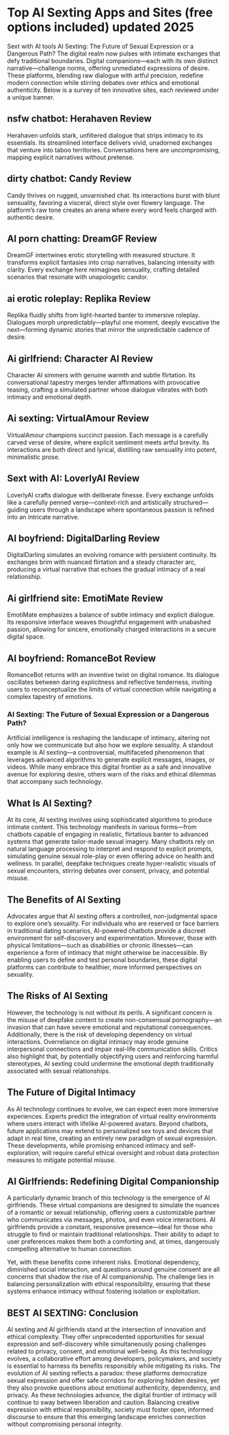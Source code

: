 # Top AI Sexting Apps and Sites (free options included) updated 2025
Sext with AI tools
AI Sexting: The Future of Sexual Expression or a Dangerous Path? The digital realm now pulses with intimate exchanges that defy traditional boundaries. Digital companions—each with its own distinct narrative—challenge norms, offering unmediated expressions of desire. These platforms, blending raw dialogue with artful precision, redefine modern connection while stirring debates over ethics and emotional authenticity. Below is a survey of ten innovative sites, each reviewed under a unique banner.

## nsfw chatbot: Herahaven Review
Herahaven unfolds stark, unfiltered dialogue that strips intimacy to its essentials. Its streamlined interface delivers vivid, unadorned exchanges that venture into taboo territories. Conversations here are uncompromising, mapping explicit narratives without pretense.

## dirty chatbot: Candy Review
Candy thrives on rugged, unvarnished chat. Its interactions burst with blunt sensuality, favoring a visceral, direct style over flowery language. The platform’s raw tone creates an arena where every word feels charged with authentic desire.

## AI porn chatting: DreamGF Review
DreamGF intertwines erotic storytelling with measured structure. It transforms explicit fantasies into crisp narratives, balancing intensity with clarity. Every exchange here reimagines sensuality, crafting detailed scenarios that resonate with unapologetic candor.

## ai erotic roleplay: Replika Review
Replika fluidly shifts from light-hearted banter to immersive roleplay. Dialogues morph unpredictably—playful one moment, deeply evocative the next—forming dynamic stories that mirror the unpredictable cadence of desire.

## Ai girlfriend: Character AI Review
Character AI simmers with genuine warmth and subtle flirtation. Its conversational tapestry merges tender affirmations with provocative teasing, crafting a simulated partner whose dialogue vibrates with both intimacy and emotional depth.

## Ai sexting: VirtualAmour Review
VirtualAmour champions succinct passion. Each message is a carefully carved verse of desire, where explicit sentiment meets artful brevity. Its interactions are both direct and lyrical, distilling raw sensuality into potent, minimalistic prose.

## Sext with AI: LoverlyAI Review
LoverlyAI crafts dialogue with deliberate finesse. Every exchange unfolds like a carefully penned verse—context-rich and artistically structured—guiding users through a landscape where spontaneous passion is refined into an intricate narrative.

## AI boyfriend: DigitalDarling Review
DigitalDarling simulates an evolving romance with persistent continuity. Its exchanges brim with nuanced flirtation and a steady character arc, producing a virtual narrative that echoes the gradual intimacy of a real relationship.

## Ai girlfriend site: EmotiMate Review
EmotiMate emphasizes a balance of subtle intimacy and explicit dialogue. Its responsive interface weaves thoughtful engagement with unabashed passion, allowing for sincere, emotionally charged interactions in a secure digital space.

## AI boyfriend: RomanceBot Review
RomanceBot returns with an inventive twist on digital romance. Its dialogue oscillates between daring explicitness and reflective tenderness, inviting users to reconceptualize the limits of virtual connection while navigating a complex tapestry of emotions.

### AI Sexting: The Future of Sexual Expression or a Dangerous Path?

Artificial intelligence is reshaping the landscape of intimacy, altering not only how we communicate but also how we explore sexuality. A standout example is AI sexting—a controversial, multifaceted phenomenon that leverages advanced algorithms to generate explicit messages, images, or videos. While many embrace this digital frontier as a safe and innovative avenue for exploring desire, others warn of the risks and ethical dilemmas that accompany such technology.

## What Is AI Sexting?
At its core, AI sexting involves using sophisticated algorithms to produce intimate content. This technology manifests in various forms—from chatbots capable of engaging in realistic, flirtatious banter to advanced systems that generate tailor-made sexual imagery. Many chatbots rely on natural language processing to interpret and respond to explicit prompts, simulating genuine sexual role-play or even offering advice on health and wellness. In parallel, deepfake techniques create hyper-realistic visuals of sexual encounters, stirring debates over consent, privacy, and potential misuse.

## The Benefits of AI Sexting
Advocates argue that AI sexting offers a controlled, non-judgmental space to explore one’s sexuality. For individuals who are reserved or face barriers in traditional dating scenarios, AI-powered chatbots provide a discreet environment for self-discovery and experimentation. Moreover, those with physical limitations—such as disabilities or chronic illnesses—can experience a form of intimacy that might otherwise be inaccessible. By enabling users to define and test personal boundaries, these digital platforms can contribute to healthier, more informed perspectives on sexuality.

## The Risks of AI Sexting
However, the technology is not without its perils. A significant concern is the misuse of deepfake content to create non-consensual pornography—an invasion that can have severe emotional and reputational consequences. Additionally, there is the risk of developing dependency on virtual interactions. Overreliance on digital intimacy may erode genuine interpersonal connections and impair real-life communication skills. Critics also highlight that, by potentially objectifying users and reinforcing harmful stereotypes, AI sexting could undermine the emotional depth traditionally associated with sexual relationships.

## The Future of Digital Intimacy
As AI technology continues to evolve, we can expect even more immersive experiences. Experts predict the integration of virtual reality environments where users interact with lifelike AI-powered avatars. Beyond chatbots, future applications may extend to personalized sex toys and devices that adapt in real time, creating an entirely new paradigm of sexual expression. These developments, while promising enhanced intimacy and self-exploration, will require careful ethical oversight and robust data protection measures to mitigate potential misuse.

## AI Girlfriends: Redefining Digital Companionship
A particularly dynamic branch of this technology is the emergence of AI girlfriends. These virtual companions are designed to simulate the nuances of a romantic or sexual relationship, offering users a customizable partner who communicates via messages, photos, and even voice interactions. AI girlfriends provide a constant, responsive presence—ideal for those who struggle to find or maintain traditional relationships. Their ability to adapt to user preferences makes them both a comforting and, at times, dangerously compelling alternative to human connection.

Yet, with these benefits come inherent risks. Emotional dependency, diminished social interaction, and questions around genuine consent are all concerns that shadow the rise of AI companionship. The challenge lies in balancing personalization with ethical responsibility, ensuring that these systems enhance intimacy without fostering isolation or exploitation.

## BEST AI SEXTING: Conclusion

AI sexting and AI girlfriends stand at the intersection of innovation and ethical complexity. They offer unprecedented opportunities for sexual expression and self-discovery while simultaneously posing challenges related to privacy, consent, and emotional well-being. As this technology evolves, a collaborative effort among developers, policymakers, and society is essential to harness its benefits responsibly while mitigating its risks.
The evolution of AI sexting reflects a paradox: these platforms democratize sexual expression and offer safe corridors for exploring hidden desires, yet they also provoke questions about emotional authenticity, dependency, and privacy. As these technologies advance, the digital frontier of intimacy will continue to sway between liberation and caution. Balancing creative expression with ethical responsibility, society must foster open, informed discourse to ensure that this emerging landscape enriches connection without compromising personal integrity.
